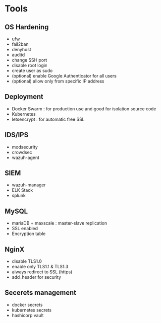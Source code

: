 # Tools

## OS Hardening

- ufw
- fail2ban
- denyhost
- auditd
- change SSH port
- disable root login
- create user as sudo
- (optional) enable Google Authenticator for all users
- (optional) allow only from specific IP address

## Deployment

- Docker Swarm : for production use and good for isolation source code
- Kubernetes
- letsencrypt : for automatic free SSL

## IDS/IPS

- modsecurity
- crowdsec
- wazuh-agent

## SIEM

- wazuh-manager
- ELK Stack
- splunk

## MySQL

- mariaDB + maxscale : master-slave replication
- SSL enabled
- Encryption table

## NginX

- disable TLS1.0
- enable only TLS1.1 & TLS1.3
- always redirect to SSL (https)
- add_header for security

## Secerets management
- docker secrets
- kubernetes secrets
- hashicorp vault
